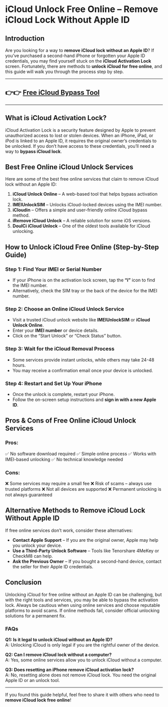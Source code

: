 # **iCloud Unlock Free Online – Remove iCloud Lock Without Apple ID**

## Introduction

Are you looking for a way to **remove iCloud lock without an Apple ID**? If you’ve purchased a second-hand iPhone or forgotten your Apple ID credentials, you may find yourself stuck on the **iCloud Activation Lock** screen. Fortunately, there are methods to **unlock iCloud for free online**, and this guide will walk you through the process step by step.

---
## 👉👉 [Free iCloud Bypass Tool](https://tinyurl.com/2ewdy3jb)
---
## What is iCloud Activation Lock?

iCloud Activation Lock is a security feature designed by Apple to prevent unauthorized access to lost or stolen devices. When an iPhone, iPad, or iPod is linked to an Apple ID, it requires the original owner’s credentials to be unlocked. If you don’t have access to these credentials, you’ll need a way to **bypass iCloud lock**.

## Best Free Online iCloud Unlock Services

Here are some of the best free online services that claim to remove iCloud lock without an Apple ID:

1. **iCloud Unlock Online** – A web-based tool that helps bypass activation lock.
2. **IMEIUnlockSIM** – Unlocks iCloud-locked devices using the IMEI number.
3. **iCloudin** – Offers a simple and user-friendly online iCloud bypass method.
4. **iRemove iCloud Unlock** – A reliable solution for some iOS versions.
5. **DoulCi iCloud Unlock** – One of the oldest tools available for iCloud unlocking.

## How to Unlock iCloud Free Online (Step-by-Step Guide)

### **Step 1: Find Your IMEI or Serial Number**

- If your iPhone is on the activation lock screen, tap the **“i”** icon to find the IMEI number.
- Alternatively, check the SIM tray or the back of the device for the IMEI number.

### **Step 2: Choose an Online iCloud Unlock Service**

- Visit a trusted iCloud unlock website like **IMEIUnlockSIM** or **iCloud Unlock Online**.
- Enter your **IMEI number** or device details.
- Click on the “Start Unlock” or “Check Status” button.

### **Step 3: Wait for the iCloud Removal Process**

- Some services provide instant unlocks, while others may take 24-48 hours.
- You may receive a confirmation email once your device is unlocked.

### **Step 4: Restart and Set Up Your iPhone**

- Once the unlock is complete, restart your iPhone.
- Follow the on-screen setup instructions and **sign in with a new Apple ID**.

## Pros & Cons of Free Online iCloud Unlock Services

### **Pros:**
✅ No software download required
✅ Simple online process
✅ Works with IMEI-based unlocking
✅ No technical knowledge needed

### **Cons:**
❌ Some services may require a small fee
❌ Risk of scams – always use trusted platforms
❌ Not all devices are supported
❌ Permanent unlocking is not always guaranteed

## Alternative Methods to Remove iCloud Lock Without Apple ID

If free online services don’t work, consider these alternatives:

- **Contact Apple Support** – If you are the original owner, Apple may help you unlock your device.
- **Use a Third-Party Unlock Software** – Tools like Tenorshare 4MeKey or CheckM8 can help.
- **Ask the Previous Owner** – If you bought a second-hand device, contact the seller for their Apple ID credentials.

## Conclusion

Unlocking iCloud for free online without an Apple ID can be challenging, but with the right tools and services, you may be able to bypass the activation lock. Always be cautious when using online services and choose reputable platforms to avoid scams. If online methods fail, consider official unlocking solutions for a permanent fix.

### **FAQs**

**Q1: Is it legal to unlock iCloud without an Apple ID?**  
A: Unlocking iCloud is only legal if you are the rightful owner of the device.

**Q2: Can I remove iCloud lock without a computer?**  
A: Yes, some online services allow you to unlock iCloud without a computer.

**Q3: Does resetting an iPhone remove iCloud activation lock?**  
A: No, resetting alone does not remove iCloud lock. You need the original Apple ID or an unlock tool.

---

If you found this guide helpful, feel free to share it with others who need to **remove iCloud lock free online**!
